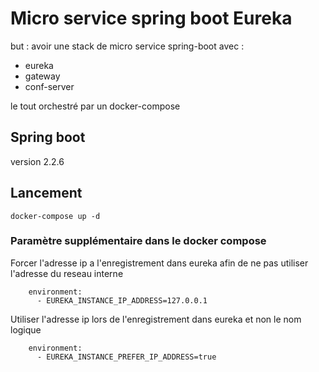# Micro service spring boot Eureka

but : avoir une stack de micro service spring-boot avec :
- eureka
- gateway
- conf-server

le tout orchestré par un docker-compose

## Spring boot

version 2.2.6

## Lancement

```
docker-compose up -d
```

### Paramètre supplémentaire dans le docker compose

Forcer l'adresse ip a l'enregistrement dans eureka afin de ne pas utiliser l'adresse du reseau interne

```
    environment:
      - EUREKA_INSTANCE_IP_ADDRESS=127.0.0.1
```

Utiliser l'adresse ip lors de l'enregistrement dans eureka et non le nom logique

```
    environment:
      - EUREKA_INSTANCE_PREFER_IP_ADDRESS=true
```